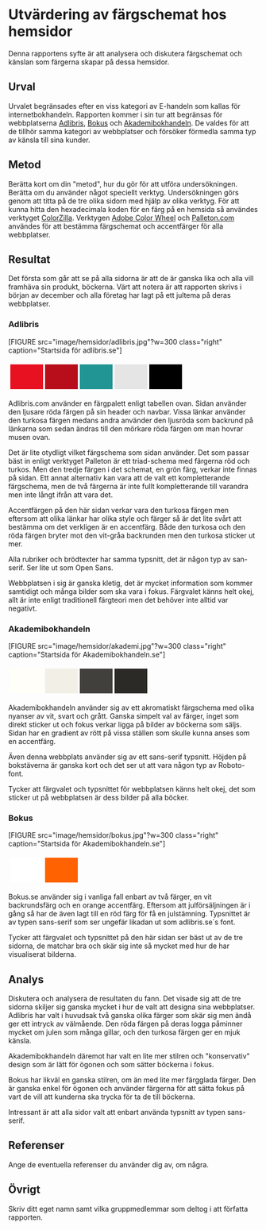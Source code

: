 Utvärdering av färgschemat hos hemsidor
=======================

Denna rapportens syfte är att analysera och diskutera färgschemat och känslan som färgerna skapar på dessa hemsidor.

Urval
-----------------------
Urvalet begränsades efter en viss kategori av E-handeln som kallas för internetbokhandeln. Rapporten kommer i sin tur att begränsas för webbplatserna [Adlibris](https://www.adlibris.com/se), [Bokus](https://www.bokus.com/) och [Akademibokhandeln](https://www.akademibokhandeln.se/). De valdes för att de tillhör samma kategori av webbplatser och försöker förmedla samma typ av känsla till sina kunder.

Metod
-----------------------

Berätta kort om din "metod", hur du gör för att utföra undersökningen. Berätta om du använder något speciellt verktyg.
Undersökningen görs genom att titta på de tre olika sidorn med hjälp av olika verktyg. För att kunna hitta den hexadecimala koden för en färg på en hemsida så användes verktyget [ColorZilla](https://chrome.google.com/webstore/detail/colorzilla/bhlhnicpbhignbdhedgjhgdocnmhomnp). Verktygen [Adobe Color Wheel](https://color.adobe.com/sv/create/color-wheel/) och [Palleton.com](http://paletton.com/#uid=1000u0kllllaFw0g0qFqFg0w0aF) användes för att bestämma färgschemat och accentfärger för alla webbplatser.

Resultat
-----------------------
Det första som går att se på alla sidorna är att de är ganska lika och alla vill framhäva sin produkt, böckerna. Värt att notera är att rapporten skrivs i början av december och alla företag har lagt på ett jultema på deras webbplatser.
### Adlibris
[FIGURE src="image/hemsidor/adlibris.jpg"?w=300 class="right" caption="Startsida för adlibris.se"]
<table style="border-spacing: 4px; border-collapse: separate">
<tr>
<td style="height: 50px; width: 50px; background-color: #E81121">
<td style="height: 50px; width: 50px; background-color: #B80D1B">
<td style="height: 50px; width: 50px; background-color: #209594">
<td style="height: 50px; width: 50px; background-color: #E5E5E5">
<td style="height: 50px; width: 50px; background-color: #000000">
</tr>
</table>

Adlibris.com använder en färgpalett enligt tabellen ovan. Sidan använder den ljusare röda färgen på sin header och navbar. Vissa länkar använder den turkosa färgen medans andra använder den ljusröda som backrund på länkarna som sedan ändras till den mörkare röda färgen om man hovrar musen ovan.

Det är lite otydligt vilket färgschema som sidan använder. Det som passar bäst in enligt verktyget Palleton är ett triad-schema med färgerna röd och turkos. Men den tredje färgen i det schemat, en grön färg, verkar inte finnas på sidan. Ett annat alternativ kan vara att de valt ett kompletterande färgschema, men de två färgerna är inte fullt kompletterande till varandra men inte långt ifrån att vara det.

Accentfärgen på den här sidan verkar vara den turkosa färgen men eftersom att olika länkar har olika style och färger så är det lite svårt att bestämma om det verkligen är en accentfärg. Både den turkosa och den röda färgen bryter mot den vit-gråa backrunden men den turkosa sticker ut mer.

Alla rubriker och brödtexter har samma typsnitt, det är någon typ av san-serif. Ser lite ut som Open Sans.

Webbplatsen i sig är ganska kletig, det är mycket information som kommer samtidigt och många bilder som ska vara i fokus. Färgvalet känns helt okej, allt är inte enligt traditionell färgteori men det behöver inte alltid var negativt.

### Akademibokhandeln
[FIGURE src="image/hemsidor/akademi.jpg"?w=300 class="right" caption="Startsida för Akademibokhandeln.se"]
<table style="border-spacing: 4px; border-collapse: separate">
<tr>
<td style="height: 50px; width: 50px; background-color: #FFFEF9">
<td style="height: 50px; width: 50px; background-color: #F1EFE6">
<td style="height: 50px; width: 50px; background-color: #41403D">
<td style="height: 50px; width: 50px; background-color: #2B2A27">
</tr>
</table>

Akademibokhandeln använder sig av ett akromatiskt färgschema med olika nyanser av vit, svart och grått. Ganska simpelt val av färger, inget som direkt sticker ut och fokus verkar ligga på bilder av böckerna som säljs. Sidan har en gradient av rött på vissa ställen som skulle kunna anses som en accentfärg.

Även denna webbplats använder sig av ett sans-serif typsnitt. Höjden på bokstäverna är ganska kort och det ser ut att vara någon typ av Roboto-font.

Tycker att färgvalet och typsnittet för webbplatsen känns helt okej, det som sticker ut på webbplatsen är dess bilder på alla böcker.

### Bokus
[FIGURE src="image/hemsidor/bokus.jpg"?w=300 class="right" caption="Startsida för Akademibokhandeln.se"]
<table style="border-spacing: 4px; border-collapse: separate">
<tr>
<td style="height: 50px; width: 50px; background-color: #FFFFFF">
<td style="height: 50px; width: 50px; background-color: #FF6200">
</tr>
</table>

Bokus.se använder sig i vanliga fall enbart av två färger, en vit backrundsfärg och en orange accentfärg. Eftersom att julförsäljningen är i gång så har de även lagt till en röd färg för få en julstämning. Typsnittet är av typen sans-serif som ser ungefär likadan ut som adlibris.se´s font.

Tycker att färgvalet och typsnittet på den här sidan ser bäst ut av de tre sidorna, de matchar bra och skär sig inte så mycket med hur de har visualiserat bilderna.

Analys
-----------------------

Diskutera och analysera de resultaten du fann.
Det visade sig att de tre sidorna skiljer sig ganska mycket i hur de valt att designa sina webbplatser. Adlibris har valt i huvudsak två ganska olika färger som skär sig men ändå ger ett intryck av välmående. Den röda färgen på deras logga påminner mycket om julen som många gillar, och den turkosa färgen ger en mjuk känsla.

Akademibokhandeln däremot har valt en lite mer stilren och "konservativ" design som är lätt för ögonen och som sätter böckerna i fokus.

Bokus har likväl en ganska stilren, om än med lite mer färgglada färger. Den är ganska enkel för ögonen och använder färgerna för att sätta fokus på vart de vill att kunderna ska trycka för ta de till böckerna.

Intressant är att alla sidor valt att enbart använda typsnitt av typen sans-serif. 

Referenser
-----------------------

Ange de eventuella referenser du använder dig av, om några.

Övrigt
-----------------------
Skriv ditt eget namn samt vilka gruppmedlemmar som deltog i att författa rapporten.
